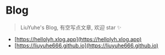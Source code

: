 # Blog
> LiuYuhe's Blog, 有空写点文章, 欢迎 star ✨
- [https://hellolyh.xlog.app](https://hellolyh.xlog.app)
- [https://liuyuhe666.github.io](https://liuyuhe666.github.io)

[//]: # 'SECTION_START'

<!-- Content will be added here -->
